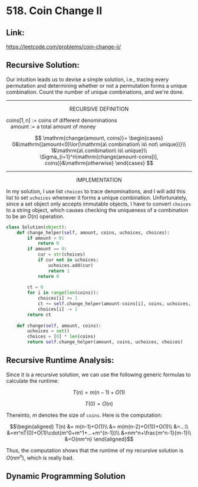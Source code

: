 # 518. Coin Change II

## Link:
https://leetcode.com/problems/coin-change-ii/

## Recursive Solution:
Our intuition leads us to devise a simple solution, i.e., tracing every permutation and determining whether or not a permutation forms a unique combination. Count the number of unique combinations, and we're done.

---

<p align="center"> RECURSIVE DEFINITION </p>

$\mathrm{coins[1,n]\ :=\ coins\ of\ different\ denominations}$<br>
$\mathrm{\ \ \ amount\ :=\ a\ total\ amount\ of\ money}$

$$
\mathrm{change(amount, coins)}=
\begin{cases}
0&\mathrm{(amount<0)\lor(\mathrm{a\ combination\ is\ not\ unique})}\\
1&\mathrm{a\ combination\ is\ unique}\\
\Sigma_{i=1}^n\mathrm{change(amount-coins[i], coins)}&\mathrm{otherwise}
\end{cases}
$$

---

<p align="center"> IMPLEMENTATION </p>

In my solution, I use list `choices` to trace denominations, and I will add this list to set `uchoices` whenever it forms a unique combination. Unfortunately, since a set object only accepts immutable objects, I have to convert `choices` to a string object, which causes checking the uniqueness of a combination to be an $O(n)$ operation.

```python
class Solution(object):    
    def change_helper(self, amount, coins, uchoices, choices):            
        if amount < 0:
            return 0
        if amount == 0:
            cur = str(choices)
            if cur not in uchoices:
                uchoices.add(cur)
                return 1
            return 0
        
        ct = 0
        for i in range(len(coins)):
            choices[i] += 1
            ct += self.change_helper(amount-coins[i], coins, uchoices, choices)
            choices[i] -= 1
        return ct
            
    def change(self, amount, coins):
        uchoices = set()
        choices = [0] * len(coins)
        return self.change_helper(amount, coins, uchoices, choices)
```

## Recursive Runtime Analysis:
Since it is a recursive solution, we can use the following generic formulas to calculate the runtime:

$$T(n) = m(n-1)+O(1)$$

$$T(0) = O(n)$$

Thereinto, $m$ denotes the size of `coins`. Here is the computation:
```math
\begin{aligned}
T(n) &= m(n-1)+O(1)\\
&= m(m(n-2)+O(1))+O(1)\\
&=...\\
&=m^nT(0)+O(1)\cdot(m^0+m^1+...+m^{n-1})\\
&=nm^n+\frac{m^n-1}{m-1}\\
&=O(nm^n)
\end{aligned}
```
Thus, the computation shows that the runtime of my recursive solution is $O(nm^n)$, which is really bad.

## Dynamic Programming Solution
